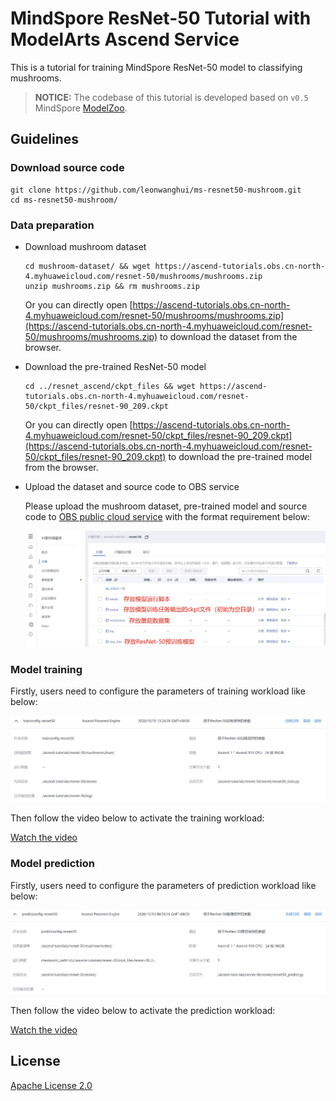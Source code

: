 # MindSpore ResNet-50 Tutorial with ModelArts Ascend Service

This is a tutorial for training MindSpore ResNet-50 model to classifying mushrooms.

> **NOTICE:** The codebase of this tutorial is developed based on `v0.5` MindSpore [ModelZoo](https://gitee.com/mindspore/mindspore/tree/r0.5/model_zoo/resnet).

## Guidelines

### Download source code

```
git clone https://github.com/leonwanghui/ms-resnet50-mushroom.git
cd ms-resnet50-mushroom/
```

### Data preparation

* Download mushroom dataset

    ```
    cd mushroom-dataset/ && wget https://ascend-tutorials.obs.cn-north-4.myhuaweicloud.com/resnet-50/mushrooms/mushrooms.zip
    unzip mushrooms.zip && rm mushrooms.zip
    ```

    Or you can directly open [https://ascend-tutorials.obs.cn-north-4.myhuaweicloud.com/resnet-50/mushrooms/mushrooms.zip](https://ascend-tutorials.obs.cn-north-4.myhuaweicloud.com/resnet-50/mushrooms/mushrooms.zip) to download the dataset from the browser.

* Download the pre-trained ResNet-50 model

    ```
    cd ../resnet_ascend/ckpt_files && wget https://ascend-tutorials.obs.cn-north-4.myhuaweicloud.com/resnet-50/ckpt_files/resnet-90_209.ckpt
    ```

    Or you can directly open [https://ascend-tutorials.obs.cn-north-4.myhuaweicloud.com/resnet-50/ckpt_files/resnet-90_209.ckpt](https://ascend-tutorials.obs.cn-north-4.myhuaweicloud.com/resnet-50/ckpt_files/resnet-90_209.ckpt) to download the pre-trained model from the browser.

* Upload the dataset and source code to OBS service

    Please upload the mushroom dataset, pre-trained model and source code to [OBS public cloud service](https://www.huaweicloud.com/product/obs.html) with the format requirement below:

    <img src="../docs/data_upload_obs.jpg" alt="OBS Data Upload" width="600"/>

### Model training

Firstly, users need to configure the parameters of training workload like below:

<img src="../docs/resnet50_trainconfig.jpg" alt="ResNet-50 Train Config" width="600"/>

Then follow the video below to activate the training workload:

[Watch the video](https://ascend-tutorials.obs.cn-north-4.myhuaweicloud.com/resnet-50/demo/resnet50_train_demo.mp4)

### Model prediction

Firstly, users need to configure the parameters of prediction workload like below:

<img src="../docs/resnet50_predictconfig.jpg" alt="ResNet-50 Predict Config" width="600"/>

Then follow the video below to activate the prediction workload:

[Watch the video](https://ascend-tutorials.obs.cn-north-4.myhuaweicloud.com/resnet-50/demo/resnet50_predict_demo.mp4)

## License

[Apache License 2.0](../LICENSE)
